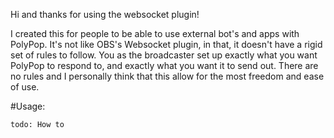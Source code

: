 Hi and thanks for using the websocket plugin!

I created this for people to be able to use external bot's and apps with PolyPop.
It's not like OBS's Websocket plugin, in that, it doesn't have a rigid set of rules to follow.
You as the broadcaster set up exactly what you want PolyPop to respond to, and exactly what you want it to send out.
There are no rules and I personally think that this allow for the most freedom and ease of use.

#Usage:

    todo: How to